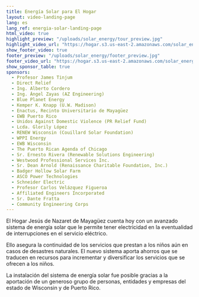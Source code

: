 ```yaml
---
title: Energía Solar para El Hogar
layout: video-landing-page
lang: es
lang_ref: energia-solar-landing-page
html_video: true
highlight_preview: "/uploads/solar_energy/tour_preview.jpg"
highlight_video_url: "https://hogar.s3.us-east-2.amazonaws.com/solar_energy_tour_final.mov"
show_footer_video: true
footer_preview: "/uploads/solar_energy/footer_preview.jpg"
footer_video_url: "https://hogar.s3.us-east-2.amazonaws.com/solar_energy_thank_you.mov"
show_sponsor_table: true
sponsors:
  - Profesor James Tinjum
  - Direct Relief
  - Ing. Alberto Cordero
  - Ing. Ángel Zayas (AZ Engineering)
  - Blue Planet Energy
  - Kemper K. Knapp (U.W. Madison)
  - Enactus, Recinto Universitario de Mayagüez
  - EWB Puerto Rico
  - Unidos Against Domestic Violence (PR Relief Fund)
  - Lcda. Glorily López
  - RENEW Wisconsin (Couillard Solar Foundation)
  - WPPI Energy
  - EWB Wisconsin
  - The Puerto Rican Agenda of Chicago
  - Sr. Ernesto Rivera (Renewable Solutions Engineering)
  - Westwood Professional Services Inc.
  - Sr. Dean Arnold (Renaissance Charitable Foundation, Inc.)
  - Badger Hollow Solar Farm
  - ASCO Power Technologies
  - Schneider Electric
  - Profesor Carlos Velázquez Figueroa
  - Affiliated Engineers Incorporated
  - Sr. Dante Fratta
  - Community Engineering Corps
---
```

El Hogar Jesús de Nazaret de Mayagüez cuenta hoy con un avanzado sistema de energía solar que le permite tener electricidad en la eventualidad de interrupciones en el servicio eléctrico.

Ello asegura la continuidad de los servicios que prestan a los niños aún en casos de desastres naturales. El nuevo sistema aporta ahorros que se traducen en recursos para incrementar y diversificar los servicios que se ofrecen a los niños.

La instalación del sistema de energía solar fue posible gracias a la aportación de un generoso grupo de personas, entidades y empresas del estado de Wisconsin y de Puerto Rico.
